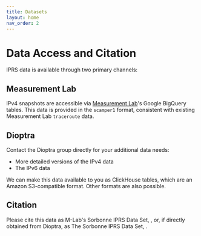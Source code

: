 ```yaml
---
title: Datasets
layout: home
nav_order: 2
---
```


# Data Access and Citation

IPRS data is available through two primary channels:

## Measurement Lab

IPv4 snapshots are accessible via [Measurement Lab](https://www.measurementlab.net)'s Google BigQuery tables.
This data is provided in the `scamper1` format, consistent with existing Measurement Lab `traceroute` data.

## Dioptra

Contact the Dioptra group directly for your additional data needs:

* More detailed versions of the IPv4 data
* The IPv6 data

We can make this data available to you as ClickHouse tables, which are an Amazon S3-compatible format.
Other formats are also possible.

## Citation

Please cite this data as M-Lab's Sorbonne IPRS Data Set, <date range used>, or, if directly obtained from Dioptra, as The Sorbonne IPRS Data Set, <date range used>.
